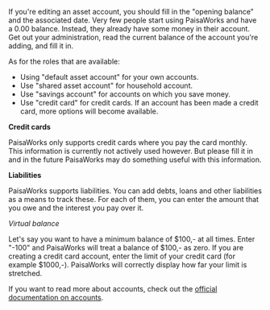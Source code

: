 If you're editing an asset account, you should fill in the "opening balance" and the associated date. Very few people start using PaisaWorks and have a 0.00 balance. Instead, they already have some money in their account. Get out your administration, read the current balance of the account you're adding, and fill it in.

As for the roles that are available:

- Using "default asset account" for your own accounts.
- Use "shared asset account" for household account.
- Use "savings account" for accounts on which you save money.
- Use "credit card" for credit cards. If an account has been made a credit card, more options will become available.

**Credit cards**

PaisaWorks only supports credit cards where you pay the card monthly. This information is currently not actively used however. But please fill it in and in the future PaisaWorks may do something useful with this information.

**Liabilities**

PaisaWorks supports liabilities. You can add debts, loans and other liabilities as a means to track these. For each of them, you can enter the amount that you owe and the interest you pay over it. 

*Virtual balance*

Let's say you want to have a minimum balance of $100,- at all times. Enter "-100" and PaisaWorks will treat a balance of $100,- as zero. If you are creating a credit card account, enter the limit of your credit card (for example $1000,-). PaisaWorks will correctly display how far your limit is stretched.

If you want to read more about accounts, check out the [official documentation on accounts](https://firefly-iii.readthedocs.io/en/latest/concepts/accounts.html).
